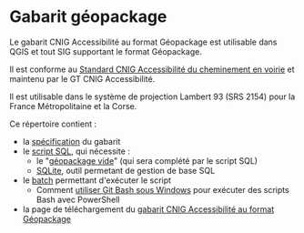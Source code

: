 # Gabarit géopackage

Le gabarit CNIG Accessibilité au format Géopackage est utilisable dans QGIS et tout SIG supportant le format Géopackage. 

Il est conforme au [Standard CNIG Accessibilité du cheminement en voirie](https://cnig.gouv.fr/ressources-accessibilite-a25335.html) et maintenu par le GT CNIG Accessibilité.

Il est utilisable dans le système de projection Lambert 93 (SRS 2154) pour la France Métropolitaine et la Corse.

Ce répertoire contient :
- la [spécification](https://github.com/cnigfr/schema-accessibilite-voirie/blob/main/Standard/Gabarit%20geopackage/250828_sp%C3%A9cification_gabarit_CNIG_Accessibilit%C3%A9.md) du gabarit 
- le [script SQL](https://github.com/cnigfr/schema-accessibilite-voirie/blob/main/Standard/Gabarit%20geopackage/script_gabarit_CNIG_Accessibilit%C3%A9.sql), qui nécessite :
  - le "[géopackage vide](https://github.com/cnigfr/schema-accessibilite-voirie/blob/main/Standard/Gabarit%20geopackage/gpkg_vide_from_QGIS.gpkg)" (qui sera complété par le script SQL)
  - [SQLite](https://www.sqlite.org/about.html), outil permetant de gestion de base SQL
- le [batch](https://github.com/cnigfr/schema-accessibilite-voirie/blob/main/Standard/Gabarit%20geopackage/batch.sh) permettant d'exécuter le script
  - Comment [utiliser Git Bash sous Windows](https://sps--lab-org.translate.goog/post/2024_windows_bash/?_x_tr_sl=en&_x_tr_tl=fr&_x_tr_hl=fr&_x_tr_pto=rq) pour exécuter des scripts Bash avec PowerShell 
- la page de téléchargement du [gabarit CNIG Accessibilité au format Géopackage](https://github.com/cnigfr/schema-accessibilite-voirie/blob/main/Standard/Gabarit%20geopackage/gabarit_cnig_accessibilite.gpkg)
















